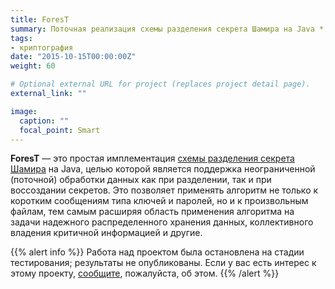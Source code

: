 ```yaml
---
title: ForesT
summary: Поточная реализация схемы разделения секрета Шамира на Java *[заморожен]*
tags:
- криптография
date: "2015-10-15T00:00:00Z"
weight: 60

# Optional external URL for project (replaces project detail page).
external_link: ""

image:
  caption: ""
  focal_point: Smart
---
```

**ForesT** &mdash; это простая имплементация [схемы разделения секрета Шамира](https://ru.wikipedia.org/wiki/%D0%A1%D1%85%D0%B5%D0%BC%D0%B0_%D1%80%D0%B0%D0%B7%D0%B4%D0%B5%D0%BB%D0%B5%D0%BD%D0%B8%D1%8F_%D1%81%D0%B5%D0%BA%D1%80%D0%B5%D1%82%D0%B0_%D0%A8%D0%B0%D0%BC%D0%B8%D1%80%D0%B0) на Java, целью которой является поддержка неограниченной (поточной) обработки данных как при разделении, так и при воссоздании секретов. Это позволяет применять алгоритм не только к коротким сообщениям типа ключей и паролей, но и к произвольным файлам, тем самым расширяя область применения алгоритма на задачи надежного распределенного хранения данных, коллективного владения критичной информацией и другие.

{{% alert info %}}
Работа над проектом была остановлена на стадии тестирования; результаты не опубликованы. Если у вас есть интерес к этому проекту, [сообщите](/#contact), пожалуйста,  об этом.
{{% /alert %}}
